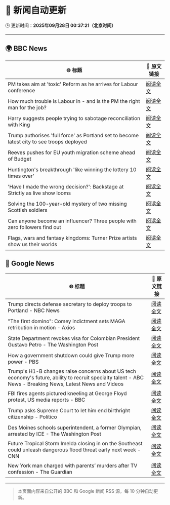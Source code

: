 # 🧠 新闻自动更新

🕒 更新时间：**2025年09月28日 00:37:21（北京时间）**

---

## 🌍 BBC News

| 🌐 标题 | 🔗 原文链接 |
|--------|-------------|
| PM takes aim at 'toxic' Reform as he arrives for Labour conference | [阅读全文](https://www.bbc.com/news/articles/cn0xzdgyx0do?at_medium=RSS&at_campaign=rss) |
| How much trouble is Labour in - and is the PM the right man for the job? | [阅读全文](https://www.bbc.com/news/articles/c1kwlzv9zl1o?at_medium=RSS&at_campaign=rss) |
| Harry suggests people trying to sabotage reconciliation with King | [阅读全文](https://www.bbc.com/news/articles/c04q3pr12e5o?at_medium=RSS&at_campaign=rss) |
| Trump authorises 'full force' as Portland set to become latest city to see troops deployed | [阅读全文](https://www.bbc.com/news/articles/cddmn6ge6e2o?at_medium=RSS&at_campaign=rss) |
| Reeves pushes for EU youth migration scheme ahead of Budget | [阅读全文](https://www.bbc.com/news/articles/c179z10vy28o?at_medium=RSS&at_campaign=rss) |
| Huntington's breakthrough 'like winning the lottery 10 times over' | [阅读全文](https://www.bbc.com/news/articles/c3vzek4dkyyo?at_medium=RSS&at_campaign=rss) |
| 'Have I made the wrong decision?': Backstage at Strictly as live show looms | [阅读全文](https://www.bbc.com/news/articles/c9dx0x68z46o?at_medium=RSS&at_campaign=rss) |
| Solving the 100-year-old mystery of two missing Scottish soldiers | [阅读全文](https://www.bbc.com/news/articles/c7088ynken8o?at_medium=RSS&at_campaign=rss) |
| Can anyone become an influencer? Three people with zero followers find out | [阅读全文](https://www.bbc.com/news/articles/cy7pe3l3d6no?at_medium=RSS&at_campaign=rss) |
| Flags, wars and fantasy kingdoms: Turner Prize artists show us their worlds | [阅读全文](https://www.bbc.com/news/articles/cn0xyqj7pxwo?at_medium=RSS&at_campaign=rss) |

## 📰 Google News

| 🌐 标题 | 🔗 原文链接 |
|--------|-------------|
| Trump directs defense secretary to deploy troops to Portland - NBC News | [阅读全文](https://news.google.com/rss/articles/CBMitwFBVV95cUxOYWxLTFRLUnZ0ejhqMDkyWHllbi1HOGRWTGxjNGJrbjk4NE80SHNCREZuSUhuWExfYjhld2ZOY3RZcnZIeTlCaER4YWU5dklsVHNhZVczVjBoaW5QNVhKN1FsTDRzZ0FwbkdzeWpJc2owWUxQZmRSUFhWcm5KTkVlSXNlS3FtS2ZyRmxDeU5wMnZNMElweW9jVEtoOWtIRE1xbjduLVVaUjFmZVJWN1l0QXNWM1U4c2_SAVZBVV95cUxOZFZkclEtRFVrZW5RYzRzOUpGQ05YS3BBREFmbWNHRXNFUnU0MlpOVE1GTVcxRXI3Ql8zY1F5M056WDBZd0ZHbS1hUzVTRVhUQU1iQ1BQZw?oc=5) |
| "The first domino": Comey indictment sets MAGA retribution in motion - Axios | [阅读全文](https://news.google.com/rss/articles/CBMifkFVX3lxTE5KcjFWelpFTUhXQ1FxQ3dBMnJGd2J6WXBNT2xuRGJxWjZfWHJWdlRIMC1RZ2RsZGtWV1BWcG9BY2U1VmJpV3BCZ1UxYXZCVlBGQ2phZ1ZhMXlWUTNwYW1LeVNxRWt3bGtXamMtYUVFck9FcG94emRxYmtXeWtQZw?oc=5) |
| State Department revokes visa for Colombian President Gustavo Petro - The Washington Post | [阅读全文](https://news.google.com/rss/articles/CBMiiAFBVV95cUxNY0xINWNkWlVlbXoxQTMzdWVna2ZLd1JZdVNWYzlBNTI4RWFRZTFpVmxKN2kwMFpEV1RWaFNrbE9nTklMWkwzaTlKRmlVQUpfVWtJNGVtZ3lrRW5aalcySXdMc3FjTEhWRFdCWGpvMGg0ZUw1aHAtVnJrdm1DZE9wejJJUVdrdnVi?oc=5) |
| How a government shutdown could give Trump more power - PBS | [阅读全文](https://news.google.com/rss/articles/CBMilgFBVV95cUxObmIxS2c3MVRodVQyODh2NDZodDFuUV82c0VhVDFkMXNSbVhxRjJKUzllaHVnZW1vM1NaOVBtUVA2d0FTdlNncTY2Q3UwbWVZRGNwYlZNaEFiSDloSlVRY0I1Z1dWelh3ZnpKS0dxR0RaM1N2WF9hVkdjWmpxZ3h5d0hra0VOOEYyVk44ZTFaeWMydjN5bVHSAZsBQVVfeXFMTVp1Qm9XejRkUWk1VElyZkxhdnBBaW53YlQ4TEhWRWpzYUx6MHhNbFhVQWNBQ3VWeHdtejB3aFNsS1FDb0RCZHJrVVI1Rk5fdHRTTW9IbFhHMy1RWWpyM3FvckNmU1c1eXhneFdDUktTM0NtUmR0T1VROFJDSTZYVjFQZno0YS0ycXBHSmdTal92MkpEamUxY3JURFE?oc=5) |
| Trump's H1-B changes raise concerns about US tech economy's future, ability to recruit specialty talent - ABC News - Breaking News, Latest News and Videos | [阅读全文](https://news.google.com/rss/articles/CBMioAFBVV95cUxQR1NURVV3bzM3Q3N2SGgtWkJ0VEhiNUZtSTZtNloxS1JmQjhEbUpSZGNyaUVmUi1DbDViMjVwcXdWRlVhOWp2VlhETDZqb1dCY0pweWZ5ak83TlNMb3JyMURUQXRhM3FIcXFlN1lPS0c4b1l2YWJCeUltTXBUQ3lTT0hjc2ZMdnR6UXdBQ0dyZUR1UzA1anNZVXVJc0FXTnZ10gGmAUFVX3lxTE9tTjNxNFZmWDN1ZG9TYWsxLW9SWWFXTm5xSk5MOTBBWXZDanRtUDNQUkNmRDhSRVd1LWtOTkd2WXVtUUxrSVdTMDBTMFBQUENhRDRlOS1hODJVaHllUDRyZHhRSzA2RXBmeHVpejh0ckNDRDA4MFJ4dDZmcWNpVjB3OS1Pd2g0TVRjRHhhdXlJTzR1bUo3OFFOSGJKS2Vvc05jXzRfTnc?oc=5) |
| FBI fires agents pictured kneeling at George Floyd protest, US media reports - BBC | [阅读全文](https://news.google.com/rss/articles/CBMiWkFVX3lxTFBTZWd3aFhSYm1ONHVBNTh3ck9OOUl6RFBrRkZzdUpubTdEQzdhZXdaeU41Y2ZYd081d0xjTlFfZDVRdGtGUVlrS29jUlkwcEpLMndaMkVCVUlQZ9IBX0FVX3lxTFBhMmRiTTBjTU9VY1hIcHlJeFNKa2NxUVVEbmYxZTMwZWp0MlRHMGt5VWFIN0REZkthY1QwTWpBaTJfTUFpbGRYMmk0UXNEZEdYMnZSMWJGNVZwQ3dhTndj?oc=5) |
| Trump asks Supreme Court to let him end birthright citizenship - Politico | [阅读全文](https://news.google.com/rss/articles/CBMinwFBVV95cUxQZ0lqbHNxYk5yTjZmN1A2dzkxenA0VzJ4bTVaUE5oTjl2RWdqTjhXekU2V0c5c1ZsbXBWVTI2Y25IMTlkaWpvWjJIWVpHcUhzWW1OelNLbnJKWXp0ZGtqUGZzWDFfSVQyaTRhcjBGYmU5cUhUSTFYMF9Ldmp4bkNqUkhZRTVkSTU5YzZMNzFkS1RYQXBuc3RzaWtXeUVmc2c?oc=5) |
| Des Moines schools superintendent, a former Olympian, arrested by ICE - The Washington Post | [阅读全文](https://news.google.com/rss/articles/CBMilgFBVV95cUxPdWxpOHJIckNpUW9GWUVST3JrS3FfUjVueVdpbTZkNkZUNjZ4VHZzRGlQNWZKSjEzMHNFb0ZfcUFnalFfcmpMUEJyclRIWER2U3dRZXg3ZzVZUGNhUVZmSzR6b1gxdVpLaEdneEpXQm9rWWhDT3dWZ05rTGJrTWt4OTRMTG0tMVlCTDNSMXQ1dEZIWjBfSGc?oc=5) |
| Future Tropical Storm Imelda closing in on the Southeast could unleash dangerous flood threat early next week - CNN | [阅读全文](https://news.google.com/rss/articles/CBMimgFBVV95cUxQS3lNbGJhV2xWQkVtUmw2emlrZlNQRjhUdDRnZnp6X3RBbUJ3eU9mQlVxQnpBaWF6X2NhMWNvc01Fem4yMW9uZHJnVGF5NVBrTWtLX20tUVI1cVZPQkx6MThQdUJEME4yb0NyNWdqdUJUQnRTU1h3NndNUi1HWmE2aUFmODEzM1AwM3lCS0UtMWs5RGtvcXk4UEZB?oc=5) |
| New York man charged with parents’ murders after TV confession - The Guardian | [阅读全文](https://news.google.com/rss/articles/CBMijwFBVV95cUxQcFM1RUN5Rjg5eWJtT1ItcFhlSWxhMFhfVnhySllxMVZCVW14bEtwT1BiSFFzaXdrWkZsY1lFajIzdFMzYTJyQmRSdXMwUWxKczVhVFhjbkk3VGFWNk56SzBoLVM2SVFJekFPWU8xZzhOMkx0UzAwU0JEVm0xckpXT241RTZKQUVmTDRpczlaWQ?oc=5) |

---
> 本页面内容来自公开的 BBC 和 Google 新闻 RSS 源，每 10 分钟自动更新。